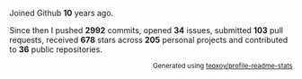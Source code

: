 Joined Github **10** years ago.

Since then I pushed **2992** commits, opened **34** issues, submitted **103** pull requests, received **678** stars across **205** personal projects and contributed to **36** public repositories.

<p align="right"><sub>Generated using <a href="https://github.com/marketplace/actions/profile-readme-stats">teoxoy/profile-readme-stats</a></sub></p>
